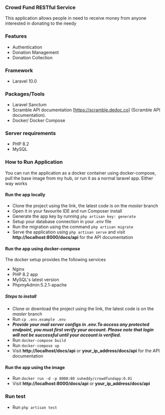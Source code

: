### Crowd Fund RESTful Service

This application allows people in need to receive money from anyone interested in donating to the needy

### Features
- Authentication
- Donation Management
- Donation Collection

### Framework
- Laravel 10.0

### Packages/Tools
- Laravel Sanctum
- Scramble API documentation [https://scramble.dedoc.co] (Scramble API documentation).
- Docker/ Docker Compose

### Server requirements
- PHP 8.2
- MySQL

### How to Run Application
You can run the application as a docker container using docker-compose, pull the base image from my hub, or run it as a normal laravel app. Either way works

#### Run the app locally
- Clone the project using the link, the latest code is on the *master* branch
- Open it in your favourite IDE and run Composer install
- Generate the app key by running `php artisan key: generate`
- Setup your database connection in your *.env* file
- Run the migration using the command `php artisan migrate`
- Serve the application using `php artisan serve` and visit **http://localhost:8000/docs/api** for the API documentation

#### Run the app using docker-compose
The docker setup provides the following services
- Nginx
- PHP 8.2 app
- MySQL's latest version
- PhpmyAdmin:5.2.1-apache

##### Steps to install
- Clone or download the project using the link, the latest code is on the *master* branch
- Run `cp .env.example .env`
- ***Provide your mail server configs in .env.To access any protected endpoint, you must first verify your account. Please note that login will not be successful until your account is verified.***
- Run `docker-compose build`
- Run `docker-compose up`
- Visit **http://localhost/docs/api** or **your_ip_address/docs/api** for the API documentation

#### Run the app using the image
- Run `docker run -d -p 8000:80 suheddy/crowdfundapp:0.01`
- Visit **http://localhost:8000/docs/api**  or **your_ip_address/docs/api** 

### Run test
- Run `php artisan test`

